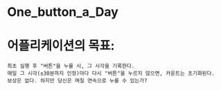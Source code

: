 # One_button_a_Day

어플리케이션의 목표:
=====
    최초 실행 후 "버튼"을 누를 시, 그 시각을 기록한다.
    매일 그 시각(±30분까지 인정)마다 다시 "버튼"을 누르지 않으면, 카운트는 초기화된다.
    보상은 없다. 하지만 당신은 며칠 연속으로 누를 수 있는가?

